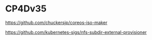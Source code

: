 # CP4Dv35
https://github.com/chuckersjp/coreos-iso-maker

https://github.com/kubernetes-sigs/nfs-subdir-external-provisioner

